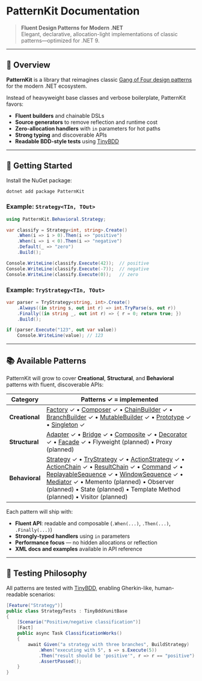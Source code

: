 # PatternKit Documentation

> **Fluent Design Patterns for Modern .NET**  
> Elegant, declarative, allocation-light implementations of classic patterns—optimized for .NET&nbsp;9.

---

## 🌟 Overview

**PatternKit** is a library that reimagines classic [Gang of Four design patterns](https://en.wikipedia.org/wiki/Design_Patterns)
for the modern .NET ecosystem.  

Instead of heavyweight base classes and verbose boilerplate, PatternKit favors:

- **Fluent builders** and chainable DSLs
- **Source generators** to remove reflection and runtime cost
- **Zero-allocation handlers** with `in` parameters for hot paths
- **Strong typing** and discoverable APIs
- **Readable BDD-style tests** using [TinyBDD](https://github.com/JerrettDavis/TinyBDD)

---

## 🚀 Getting Started

Install the NuGet package:

```bash
dotnet add package PatternKit
```

### Example: `Strategy<TIn, TOut>`

```csharp
using PatternKit.Behavioral.Strategy;

var classify = Strategy<int, string>.Create()
    .When(i => i > 0).Then(i => "positive")
    .When(i => i < 0).Then(i => "negative")
    .Default(_ => "zero")
    .Build();

Console.WriteLine(classify.Execute(42));  // positive
Console.WriteLine(classify.Execute(-7));  // negative
Console.WriteLine(classify.Execute(0));   // zero
```

### Example: `TryStrategy<TIn, TOut>`

```csharp
var parser = TryStrategy<string, int>.Create()
    .Always((in string s, out int r) => int.TryParse(s, out r))
    .Finally((in string _, out int r) => { r = 0; return true; })
    .Build();

if (parser.Execute("123", out var value))
    Console.WriteLine(value); // 123
```

---

## 📚 Available Patterns

PatternKit will grow to cover **Creational**, **Structural**, and **Behavioral** patterns with fluent, discoverable APIs:

| Category       | Patterns ✓ = implemented                                                                                                                                                                                                                                                                                                                                                                                                                                                                                                                                 |
| -------------- |----------------------------------------------------------------------------------------------------------------------------------------------------------------------------------------------------------------------------------------------------------------------------------------------------------------------------------------------------------------------------------------------------------------------------------------------------------------------------------------------------------------------------------------------------------|
| **Creational** | [Factory](patterns/creational/factory/factory.md) ✓ • [Composer](patterns/creational/builder/composer.md) ✓ • [ChainBuilder](patterns/creational/builder/chainbuilder.md) ✓ • [BranchBuilder](patterns/creational/builder/chainbuilder.md) ✓ • [MutableBuilder](patterns/creational/builder/mutablebuilder.md) ✓ • [Prototype](patterns/creational/prototype/prototype.md) ✓ • [Singleton](patterns/creational/singleton/singleton.md) ✓                                                                                                                 |
| **Structural** | [Adapter](patterns/structural/adapter/fluent-adapter.md) ✓ • [Bridge](patterns/structural/bridge/bridge.md) ✓ • [Composite](patterns/structural/composite/composite.md) ✓ • [Decorator](patterns/structural/decorator/index.md) ✓ • [Facade](patterns/structural/facade/facade.md) ✓ • Flyweight (planned) • Proxy (planned)                                                                                                                                                                                                                             |
| **Behavioral** | [Strategy](patterns/behavioral/strategy/strategy.md) ✓ • [TryStrategy](patterns/behavioral/strategy/trystrategy.md) ✓ • [ActionStrategy](patterns/behavioral/strategy/actionstrategy.md) ✓ • [ActionChain](patterns/behavioral/chain/actionchain.md) ✓ • [ResultChain](patterns/behavioral/chain/resultchain.md) ✓ • [Command](patterns/behavioral/command/command.md) ✓ • [ReplayableSequence](patterns/behavioral/iterator/replayablesequence.md) ✓ • [WindowSequence](patterns/behavioral/iterator/windowsequence.md) ✓ • [Mediator](behavioral/mediator/mediator.md) ✓ • Memento (planned) • Observer (planned) • State (planned) • Template Method (planned) • Visitor (planned) |

Each pattern will ship with:


* **Fluent API**: readable and composable (`.When(...)`, `.Then(...)`, `.Finally(...)`)
* **Strongly-typed handlers** using `in` parameters
* **Performance focus** — no hidden allocations or reflection
* **XML docs and examples** available in API reference

---

## 🧪 Testing Philosophy

All patterns are tested with [TinyBDD](https://github.com/JerrettDavis/TinyBDD), enabling Gherkin-like,
human-readable scenarios:

```csharp
[Feature("Strategy")]
public class StrategyTests : TinyBddXunitBase
{
    [Scenario("Positive/negative classification")]
    [Fact]
    public async Task ClassificationWorks()
    {
        await Given("a strategy with three branches", BuildStrategy)
            .When("executing with 5", s => s.Execute(5))
            .Then("result should be 'positive'", r => r == "positive")
            .AssertPassed();
    }
}
```
